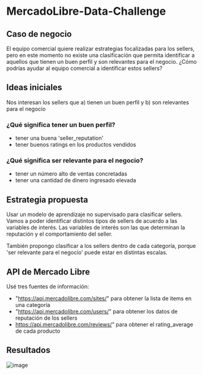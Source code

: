 # MercadoLibre-Data-Challenge

## Caso de negocio
El equipo comercial quiere realizar estrategias focalizadas para los sellers, pero en este
momento no existe una clasificación que permita identificar a aquellos que tienen un buen
perfil y son relevantes para el negocio. 
¿Cómo podrías ayudar al equipo comercial a identificar estos sellers?

## Ideas iniciales
Nos interesan los sellers que 
a) tienen un buen perfil y 
b) son relevantes para el negocio

### ¿Qué significa tener un buen perfil? 
- tener una buena 'seller_reputation'
- tener buenos ratings en los productos vendidos
### ¿Qué significa ser relevante para el negocio?
- tener un número alto de ventas concretadas
- tener una cantidad de dinero ingresado elevada

## Estrategia propuesta
Usar un modelo de aprendizaje no supervisado para clasificar sellers. Vamos a poder identificar distintos tipos de sellers de acuerdo a las variables de interés. Las variables de interés son las que determinan la reputación y el comportamiento del seller. 

También propongo clasificar a los sellers dentro de cada categoría, porque 'ser relevante para el negocio' puede estar en distintas escalas. 

## API de Mercado Libre
Usé tres fuentes de información:
- "https://api.mercadolibre.com/sites/" para obtener la lista de items en una categoría
- "https://api.mercadolibre.com/users/" para obtener los datos de reputación de los sellers
- https://api.mercadolibre.com/reviews/" para obtener el rating_average de cada producto

## Resultados
![image](https://github.com/XimenaZamora/MercadoLibre-Data-Challenge/assets/51669940/cc629ec6-bc73-42de-ab2e-deb551c34cd2)

